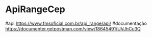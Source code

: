 # ApiRangeCep
#api
https://www.fmsoficial.com.br/api_range/api/
#documentação
https://documenter.getpostman.com/view/18645491/UVJhCu3Q
